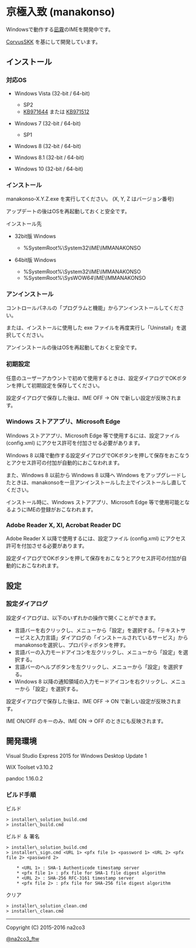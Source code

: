 
# 京極入致 (manakonso)

Windowsで動作する[凪霧](http://maykloaayukawa.wix.com/nagili "人工言語 凪霧")のIMEを開発中です。

[CorvusSKK](https://github.com/nathancorvussolis/corvusskk) を基にして開発しています。


## インストール


### 対応OS

* Windows Vista (32-bit / 64-bit)

    + SP2
    + [KB971644](https://support.microsoft.com/ja-jp/kb/971644) または [KB971512](https://support.microsoft.com/ja-jp/kb/971512)

* Windows 7     (32-bit / 64-bit)

    + SP1

* Windows 8     (32-bit / 64-bit)

* Windows 8.1   (32-bit / 64-bit)

* Windows 10    (32-bit / 64-bit)


### インストール

manakonso-X.Y.Z.exe を実行してください。 (X, Y, Z はバージョン番号)

アップデートの後はOSを再起動しておくと安全です。

インストール先

* 32bit版 Windows

    + %SystemRoot%\System32\IME\IMMANAKONSO

* 64bit版 Windows

    + %SystemRoot%\System32\IME\IMMANAKONSO
    + %SystemRoot%\SysWOW64\IME\IMMANAKONSO


### アンインストール

コントロールパネルの「プログラムと機能」からアンインストールしてください。

または、インストールに使用した exe ファイルを再度実行し「Uninstall」を選択してください。

アンインストールの後はOSを再起動しておくと安全です。


### 初期設定

任意のユーザーアカウントで初めて使用するときは、設定ダイアログでOKボタンを押して初期設定を保存してください。

設定ダイアログで保存した後は、IME OFF → ON で新しい設定が反映されます。


### Windows ストアアプリ、Microsoft Edge

Windows ストアアプリ、Microsoft Edge 等で使用するには、設定ファイル (config.xml) にアクセス許可を付加させる必要があります。

Windows 8 以降で動作する設定ダイアログでOKボタンを押して保存をおこなうとアクセス許可の付加が自動的におこなわれます。

また、Windows 8 以前から Windows 8 以降へ Windows をアップグレードしたときは、manakonsoを一旦アンインストールした上でインストールし直してください。

インストール時に、Windows ストアアプリ、Microsoft Edge 等で使用可能となるようにIMEの登録がおこなわれます。


### Adobe Reader X, XI, Acrobat Reader DC

Adobe Reader X 以降で使用するには、設定ファイル (config.xml) にアクセス許可を付加させる必要があります。

設定ダイアログでOKボタンを押して保存をおこなうとアクセス許可の付加が自動的におこなわれます。



## 設定

### 設定ダイアログ

設定ダイアログは、以下のいずれかの操作で開くことができます。

* 言語バーを右クリックし、メニューから「設定」を選択する。「テキストサービスと入力言語」ダイアログの「インストールされているサービス」からmanakonsoを選択し、プロパティボタンを押す。
* 言語バーの入力モードアイコンを左クリックし、メニューから「設定」を選択する。
* 言語バーのヘルプボタンを左クリックし、メニューから「設定」を選択する。
* Windows 8 以降の通知領域の入力モードアイコンを右クリックし、メニューから「設定」を選択する。

設定ダイアログで保存した後は、IME OFF → ON で新しい設定が反映されます。

IME ON/OFF のキーのみ、IME ON → OFF のときにも反映されます。



## 開発環境

Visual Studio Express 2015 for Windows Desktop Update 1

WiX Toolset v3.10.2

pandoc 1.16.0.2


### ビルド手順

ビルド

    > installer\_solution_build.cmd
    > installer\_build.cmd

ビルド ＆ 署名

    > installer\_solution_build.cmd
    > installer\_sign.cmd <URL 1> <pfx file 1> <password 1> <URL 2> <pfx file 2> <password 2>

	    * <URL 1> : SHA-1 Authenticode timestamp server
		* <pfx file 1> : pfx file for SHA-1 file digest algorithm
	    * <URL 2> : SHA-256 RFC-3161 timestamp server
		* <pfx file 2> : pfx file for SHA-256 file digest algorithm

クリア

    > installer\_solution_clean.cmd
    > installer\_clean.cmd

---

Copyright (C) 2015-2016 na2co3

[@na2co3_ftw](https://twitter.com/na2co3_ftw)
